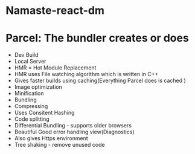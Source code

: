 # Namaste-react-dm

# Parcel: The bundler creates or does
- Dev Build
- Local Server
- HMR = Hot Module Replacement
- HMR uses File watching algorithm which is written in C++
- Gives faster builds using caching(Everything Parcel does is cached )
- Image optimization
- Minification
- Bundling
- Compressing
- Uses Consitent Hashing
- Code splitting
- Differential Bundling - supports older browsers
- Beautiful Good error handling view(Diagnostics)
- Also gives Https environment
- Tree shaking - remove unused code